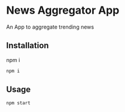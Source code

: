 # News Aggregator App

An App to aggregate trending news

## Installation

npm i 

```bash
npm i 
```

## Usage

```bash
npm start
```
